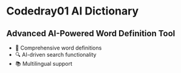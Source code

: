 # Codedray01 AI Dictionary

## Advanced AI-Powered Word Definition Tool

- 🚀 Comprehensive word definitions
- 🔍 AI-driven search functionality
- 📚 Multilingual support
